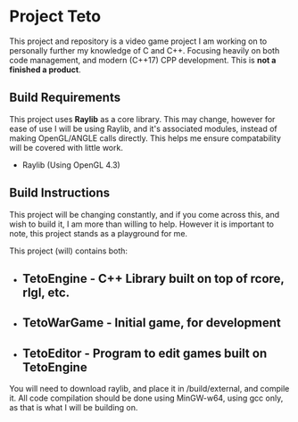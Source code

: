 
# Project Teto


This project and repository is a video game project I am working on to personally further my knowledge of C and C++. Focusing heavily on both code management, and modern (C++17) CPP development.  This is **not a finished a product**. 

## Build Requirements
This project uses **Raylib** as a core library. This may change, however for ease of use I will be using Raylib, and it's associated modules, instead of making OpenGL/ANGLE calls directly. This helps me ensure compatability will be covered with little work. 

- Raylib (Using OpenGL 4.3)
## Build Instructions

This project will be changing constantly, and if you come across this, and wish to build it, I am more than willing to help. However it is important to note, this project stands as a playground for me.



This project (will) contains both:

- TetoEngine - C++ Library built on top of rcore, rlgl, etc.
    -
- TetoWarGame - Initial game, for development
    -
- TetoEditor - Program to edit games built on TetoEngine
    -

You will need to download raylib, and place it in /build/external, and compile it.
All code compilation should be done using MinGW-w64, using gcc only, as that is what I will be building on.